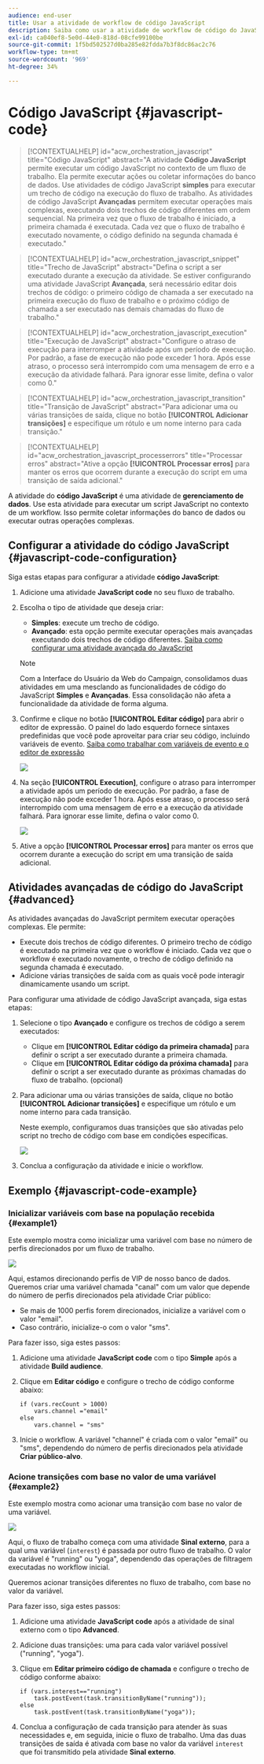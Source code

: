 ```yaml
---
audience: end-user
title: Usar a atividade de workflow de código JavaScript
description: Saiba como usar a atividade de workflow de código do JavaScript
exl-id: ca040ef8-5e0d-44e0-818d-08cfe99100be
source-git-commit: 1f5bd502527d0ba285e82fdda7b3f8dc86ac2c76
workflow-type: tm+mt
source-wordcount: '969'
ht-degree: 34%

---
```


# Código JavaScript {#javascript-code}

>[!CONTEXTUALHELP]
>id="acw_orchestration_javascript"
>title="Código JavaScript"
>abstract="A atividade **Código JavaScript** permite executar um código JavaScript no contexto de um fluxo de trabalho. Ela permite executar ações ou coletar informações do banco de dados. Use atividades de código JavaScript **simples** para executar um trecho de código na execução do fluxo de trabalho. As atividades de código JavaScript **Avançadas** permitem executar operações mais complexas, executando dois trechos de código diferentes em ordem sequencial. Na primeira vez que o fluxo de trabalho é iniciado, a primeira chamada é executada. Cada vez que o fluxo de trabalho é executado novamente, o código definido na segunda chamada é executado."

>[!CONTEXTUALHELP]
>id="acw_orchestration_javascript_snippet"
>title="Trecho de JavaScript"
>abstract="Defina o script a ser executado durante a execução da atividade. Se estiver configurando uma atividade JavaScript **Avançada**, será necessário editar dois trechos de código: o primeiro código de chamada a ser executado na primeira execução do fluxo de trabalho e o próximo código de chamada a ser executado nas demais chamadas do fluxo de trabalho."

>[!CONTEXTUALHELP]
>id="acw_orchestration_javascript_execution"
>title="Execução de JavaScript"
>abstract="Configure o atraso de execução para interromper a atividade após um período de execução. Por padrão, a fase de execução não pode exceder 1 hora. Após esse atraso, o processo será interrompido com uma mensagem de erro e a execução da atividade falhará. Para ignorar esse limite, defina o valor como 0."

>[!CONTEXTUALHELP]
>id="acw_orchestration_javascript_transition"
>title="Transição de JavaScript"
>abstract="Para adicionar uma ou várias transições de saída, clique no botão **[!UICONTROL Adicionar transições]** e especifique um rótulo e um nome interno para cada transição."

>[!CONTEXTUALHELP]
>id="acw_orchestration_javascript_processerrors"
>title="Processar erros"
>abstract="Ative a opção **[!UICONTROL Processar erros]** para manter os erros que ocorrem durante a execução do script em uma transição de saída adicional."

A atividade do **código JavaScript** é uma atividade de **gerenciamento de dados**. Use esta atividade para executar um script JavaScript no contexto de um workflow. Isso permite coletar informações do banco de dados ou executar outras operações complexas.

## Configurar a atividade do código JavaScript {#javascript-code-configuration}

Siga estas etapas para configurar a atividade **código JavaScript**:

1. Adicione uma atividade **JavaScript code** no seu fluxo de trabalho.

1. Escolha o tipo de atividade que deseja criar:

   * **Simples**: execute um trecho de código.
   * **Avançado**: esta opção permite executar operações mais avançadas executando dois trechos de código diferentes. [Saiba como configurar uma atividade avançada do JavaScript](#advanced)

   >[!NOTE]
   >
   >Com a Interface do Usuário da Web do Campaign, consolidamos duas atividades em uma mesclando as funcionalidades de código do JavaScript **Simples** e **Avançadas**. Essa consolidação não afeta a funcionalidade da atividade de forma alguma.

1. Confirme e clique no botão **[!UICONTROL Editar código]** para abrir o editor de expressão. O painel do lado esquerdo fornece sintaxes predefinidas que você pode aproveitar para criar seu código, incluindo variáveis de evento. [Saiba como trabalhar com variáveis de evento e o editor de expressão](../event-variables.md)

   ![](../assets/javascript-editor.png)

1. Na seção **[!UICONTROL Execution]**, configure o atraso para interromper a atividade após um período de execução. Por padrão, a fase de execução não pode exceder 1 hora. Após esse atraso, o processo será interrompido com uma mensagem de erro e a execução da atividade falhará. Para ignorar esse limite, defina o valor como 0.

   ![](../assets/javascript-config.png)

1. Ative a opção **[!UICONTROL Processar erros]** para manter os erros que ocorrem durante a execução do script em uma transição de saída adicional.

## Atividades avançadas de código do JavaScript {#advanced}

As atividades avançadas do JavaScript permitem executar operações complexas. Ele permite:

* Execute dois trechos de código diferentes. O primeiro trecho de código é executado na primeira vez que o workflow é iniciado. Cada vez que o workflow é executado novamente, o trecho de código definido na segunda chamada é executado.
* Adicione várias transições de saída com as quais você pode interagir dinamicamente usando um script.

Para configurar uma atividade de código JavaScript avançada, siga estas etapas:

1. Selecione o tipo **Avançado** e configure os trechos de código a serem executados:

   * Clique em **[!UICONTROL Editar código da primeira chamada]** para definir o script a ser executado durante a primeira chamada.
   * Clique em **[!UICONTROL Editar código da próxima chamada]** para definir o script a ser executado durante as próximas chamadas do fluxo de trabalho. (opcional)

1. Para adicionar uma ou várias transições de saída, clique no botão **[!UICONTROL Adicionar transições]** e especifique um rótulo e um nome interno para cada transição.

   Neste exemplo, configuramos duas transições que são ativadas pelo script no trecho de código com base em condições específicas.

   ![](../assets/javascript-transitions.png)

1. Conclua a configuração da atividade e inicie o workflow.

## Exemplo {#javascript-code-example}

### Inicializar variáveis com base na população recebida {#example1}

Este exemplo mostra como inicializar uma variável com base no número de perfis direcionados por um fluxo de trabalho.

![](../assets/javascript-example1.png)

Aqui, estamos direcionando perfis de VIP de nosso banco de dados. Queremos criar uma variável chamada &quot;canal&quot; com um valor que depende do número de perfis direcionados pela atividade Criar público:

* Se mais de 1000 perfis forem direcionados, inicialize a variável com o valor &quot;email&quot;.
* Caso contrário, inicialize-o com o valor &quot;sms&quot;.

Para fazer isso, siga estes passos:

1. Adicione uma atividade **JavaScript code** com o tipo **Simple** após a atividade **Build audience**.

1. Clique em **Editar código** e configure o trecho de código conforme abaixo:

   ```
   if (vars.recCount > 1000)
       vars.channel ="email"
   else
       vars.channel = "sms"
   ```

1. Inicie o workflow. A variável &quot;channel&quot; é criada com o valor &quot;email&quot; ou &quot;sms&quot;, dependendo do número de perfis direcionados pela atividade **Criar público-alvo**.

### Acione transições com base no valor de uma variável {#example2}

Este exemplo mostra como acionar uma transição com base no valor de uma variável.

![](../assets/javascript-example2-transitions.png)

Aqui, o fluxo de trabalho começa com uma atividade **Sinal externo**, para a qual uma variável (`interest`) é passada por outro fluxo de trabalho. O valor da variável é &quot;running&quot; ou &quot;yoga&quot;, dependendo das operações de filtragem executadas no workflow inicial.

Queremos acionar transições diferentes no fluxo de trabalho, com base no valor da variável.

Para fazer isso, siga estes passos:

1. Adicione uma atividade **JavaScript code** após a atividade de sinal externo com o tipo **Advanced**.

1. Adicione duas transições: uma para cada valor variável possível (&quot;running&quot;, &quot;yoga&quot;).

1. Clique em **Editar primeiro código de chamada** e configure o trecho de código conforme abaixo:

   ```
   if (vars.interest=="running")
       task.postEvent(task.transitionByName("running"));
   else
       task.postEvent(task.transitionByName("yoga"));
   ```

1. Conclua a configuração de cada transição para atender às suas necessidades e, em seguida, inicie o fluxo de trabalho. Uma das duas transições de saída é ativada com base no valor da variável `interest` que foi transmitido pela atividade **Sinal externo**.
